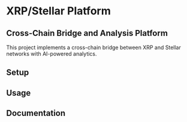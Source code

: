 # XRP/Stellar Platform
## Cross-Chain Bridge and Analysis Platform

This project implements a cross-chain bridge between XRP and Stellar networks with AI-powered analytics.

## Setup
## Usage
## Documentation
